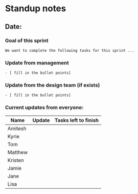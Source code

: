 # Standup notes

## Date: 

### Goal of this sprint

    We want to complete the following tasks for this sprint ... 

### Update from management

    - [ fill in the bullet points]

### Update from the design team (if exists)
   
    - [ fill in the bullet points]

### Current updates from everyone: 

| Name   |      Update      |  Tasks left to finish |
|----------|:-------------:|------:|
| Amitesh | | |
| Kyrie   | | |
| Tom     | | |
| Matthew | | |
| Kristen | | |
| Jamie   | | |
| Jane    | | |
| Lisa    | | |
